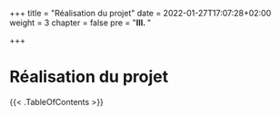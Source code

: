 +++
title = "Réalisation du projet"
date = 2022-01-27T17:07:28+02:00
weight = 3
chapter = false
pre = "<b>III. </b>"

+++

# Réalisation du projet

{{< .TableOfContents >}}